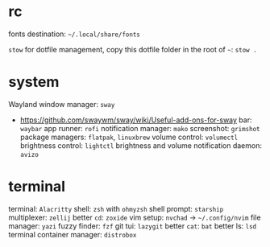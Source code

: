 # rc

fonts destination: `~/.local/share/fonts`

`stow` for dotfile management, copy this dotfile folder in the root of `~`: `stow .`

# system
Wayland
window manager: `sway`
* https://github.com/swaywm/sway/wiki/Useful-add-ons-for-sway
bar: `waybar`
app runner: `rofi`
notification manager: `mako`
screenshot: `grimshot`
package managers: `flatpak`, `linuxbrew`
volume control: `volumectl`
brightness control: `lightctl`
brightness and volume notification daemon: `avizo`

# terminal
terminal: `Alacritty`
shell: `zsh` with `ohmyzsh`
shell prompt: `starship`
multiplexer: `zellij`
better `cd`: `zoxide`
vim setup: `nvchad` -> `~/.config/nvim`
file manager: `yazi`
fuzzy finder: `fzf`
git tui: `lazygit`
better `cat`: `bat`
better ls: `lsd`
terminal container manager: `distrobox`
